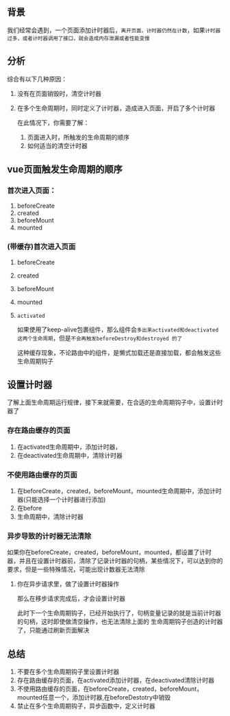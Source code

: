 ## 背景

我们经常会遇到，一个页面添加计时器后，`离开页面，计时器仍然在计数`，如果`计时器过多，或者计时器调用了接口，就会造成内存泄漏或者性能变慢`

## 分析

综合有以下几种原因：

1. 没有在页面销毁时，清空计时器

2. 在多个生命周期时，同时定义了计时器，造成进入页面，开启了多个计时器

   在此情况下，你需要了解：

   1. 页面进入时，所触发的生命周期的顺序
   2. 如何适当的清空计时器

## vue页面触发生命周期的顺序

### 首次进入页面：

1. beforeCreate
2. created
3. beforeMount
4. mounted

### (带缓存)首次进入页面

1. beforeCreate

2. created

3. beforeMount

4. mounted

5. `activated`

   如果使用了keep-alive包裹组件，那么组件会`多出来activated和deactivated这两个生命周期`，但是`不会再触发beforeDestroy和destroyed 的了`

   这种缓存现象，不论路由中的组件，是懒式加载还是直接加载，都会触发这些生命周期钩子

## 设置计时器

了解上面生命周期运行规律，接下来就需要，在合适的生命周期钩子中，设置计时器了

### 存在路由缓存的页面

1. 在activated生命周期中，添加计时器，
2. 在deactivated生命周期中，清除计时器

### 不使用路由缓存的页面

1. 在beforeCreate，created，beforeMount，mounted生命周期中，添加计时器(只能选择一个计时器进行添加)
2. 在before
3. 生命周期中，清除计时器

### 异步导致的计时器无法清除

如果你在beforeCreate，created，beforeMount，mounted，都设置了计时器，并且在设置计时器前，清除了记录计时器的句柄，某些情况下，可以达到你的要求，但是一些特殊情况，可能出现计数器无法清除

1. 你在异步请求里，做了设置计时器操作

   那么在移步请求完成后，才会设置计时器

   此时下一个生命周期钩子，已经开始执行了，句柄变量记录的就是当前计时器的句柄，这时即使做清空操作，也无法清除上面的 生命周期钩子创造的计时器了，只能通过刷新页面解决

## 总结

1. 不要在多个生命周期钩子里设置计时器
2. 存在路由缓存的页面，在activated添加计时器，在deactivated清除计时器
3. 不使用路由缓存的页面，在beforeCreate，created，beforeMount，mounted任意一个，添加计时器,在beforeDestotry中销毁
4. 禁止在多个生命周期钩子，异步函数中，定义计时器